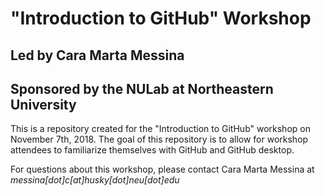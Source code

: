# "Introduction to GitHub" Workshop
## Led by Cara Marta Messina
## Sponsored by the NULab at Northeastern University

This is a repository created for the "Introduction to GitHub" workshop on November 7th, 2018. The goal of this repository is to allow for workshop attendees to familiarize themselves with GitHub and GitHub desktop. 

For questions about this workshop, please contact Cara Marta Messina at *messina[dot]c[at]husky[dot]neu[dot]edu*
